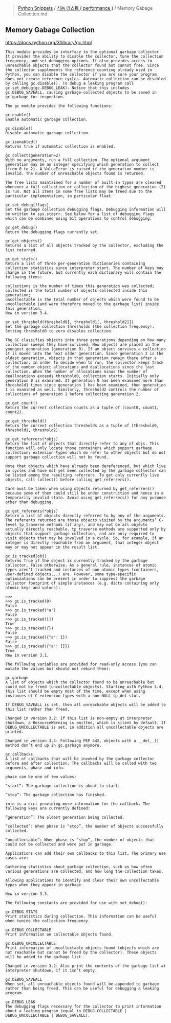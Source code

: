 > [Python Snippets](../README.md) / [성능 테스트 ( performance )](README.md) / Memory Gabage Collection.md
## Memory Gabage Collection
https://docs.python.org/3/library/gc.html

    This module provides an interface to the optional garbage collector. It provides the ability to disable the collector, tune the collection frequency, and set debugging options. It also provides access to unreachable objects that the collector found but cannot free. Since the collector supplements the reference counting already used in Python, you can disable the collector if you are sure your program does not create reference cycles. Automatic collection can be disabled by calling gc.disable(). To debug a leaking program call gc.set_debug(gc.DEBUG_LEAK). Notice that this includes gc.DEBUG_SAVEALL, causing garbage-collected objects to be saved in gc.garbage for inspection.
    
    The gc module provides the following functions:
    
    gc.enable()
    Enable automatic garbage collection.
    
    gc.disable()
    Disable automatic garbage collection.
    
    gc.isenabled()
    Returns true if automatic collection is enabled.
    
    gc.collect(generation=2)
    With no arguments, run a full collection. The optional argument generation may be an integer specifying which generation to collect (from 0 to 2). A ValueError is raised if the generation number is invalid. The number of unreachable objects found is returned.
    
    The free lists maintained for a number of built-in types are cleared whenever a full collection or collection of the highest generation (2) is run. Not all items in some free lists may be freed due to the particular implementation, in particular float.
    
    gc.set_debug(flags)
    Set the garbage collection debugging flags. Debugging information will be written to sys.stderr. See below for a list of debugging flags which can be combined using bit operations to control debugging.
    
    gc.get_debug()
    Return the debugging flags currently set.
    
    gc.get_objects()
    Returns a list of all objects tracked by the collector, excluding the list returned.
    
    gc.get_stats()
    Return a list of three per-generation dictionaries containing collection statistics since interpreter start. The number of keys may change in the future, but currently each dictionary will contain the following items:
    
    collections is the number of times this generation was collected;
    collected is the total number of objects collected inside this generation;
    uncollectable is the total number of objects which were found to be uncollectable (and were therefore moved to the garbage list) inside this generation.
    New in version 3.4.
    
    gc.set_threshold(threshold0[, threshold1[, threshold2]])
    Set the garbage collection thresholds (the collection frequency). Setting threshold0 to zero disables collection.
    
    The GC classifies objects into three generations depending on how many collection sweeps they have survived. New objects are placed in the youngest generation (generation 0). If an object survives a collection it is moved into the next older generation. Since generation 2 is the oldest generation, objects in that generation remain there after a collection. In order to decide when to run, the collector keeps track of the number object allocations and deallocations since the last collection. When the number of allocations minus the number of deallocations exceeds threshold0, collection starts. Initially only generation 0 is examined. If generation 0 has been examined more than threshold1 times since generation 1 has been examined, then generation 1 is examined as well. Similarly, threshold2 controls the number of collections of generation 1 before collecting generation 2.
    
    gc.get_count()
    Return the current collection counts as a tuple of (count0, count1, count2).
    
    gc.get_threshold()
    Return the current collection thresholds as a tuple of (threshold0, threshold1, threshold2).
    
    gc.get_referrers(*objs)
    Return the list of objects that directly refer to any of objs. This function will only locate those containers which support garbage collection; extension types which do refer to other objects but do not support garbage collection will not be found.
    
    Note that objects which have already been dereferenced, but which live in cycles and have not yet been collected by the garbage collector can be listed among the resulting referrers. To get only currently live objects, call collect() before calling get_referrers().
    
    Care must be taken when using objects returned by get_referrers() because some of them could still be under construction and hence in a temporarily invalid state. Avoid using get_referrers() for any purpose other than debugging.
    
    gc.get_referents(*objs)
    Return a list of objects directly referred to by any of the arguments. The referents returned are those objects visited by the arguments’ C-level tp_traverse methods (if any), and may not be all objects actually directly reachable. tp_traverse methods are supported only by objects that support garbage collection, and are only required to visit objects that may be involved in a cycle. So, for example, if an integer is directly reachable from an argument, that integer object may or may not appear in the result list.
    
    gc.is_tracked(obj)
    Returns True if the object is currently tracked by the garbage collector, False otherwise. As a general rule, instances of atomic types aren’t tracked and instances of non-atomic types (containers, user-defined objects...) are. However, some type-specific optimizations can be present in order to suppress the garbage collector footprint of simple instances (e.g. dicts containing only atomic keys and values):
    
    >>>
    >>> gc.is_tracked(0)
    False
    >>> gc.is_tracked("a")
    False
    >>> gc.is_tracked([])
    True
    >>> gc.is_tracked({})
    False
    >>> gc.is_tracked({"a": 1})
    False
    >>> gc.is_tracked({"a": []})
    True
    New in version 3.1.
    
    The following variables are provided for read-only access (you can mutate the values but should not rebind them):
    
    gc.garbage
    A list of objects which the collector found to be unreachable but could not be freed (uncollectable objects). Starting with Python 3.4, this list should be empty most of the time, except when using instances of C extension types with a non-NULL tp_del slot.
    
    If DEBUG_SAVEALL is set, then all unreachable objects will be added to this list rather than freed.
    
    Changed in version 3.2: If this list is non-empty at interpreter shutdown, a ResourceWarning is emitted, which is silent by default. If DEBUG_UNCOLLECTABLE is set, in addition all uncollectable objects are printed.
    
    Changed in version 3.4: Following PEP 442, objects with a __del__() method don’t end up in gc.garbage anymore.
    
    gc.callbacks
    A list of callbacks that will be invoked by the garbage collector before and after collection. The callbacks will be called with two arguments, phase and info.
    
    phase can be one of two values:
    
    “start”: The garbage collection is about to start.
    
    “stop”: The garbage collection has finished.
    
    info is a dict providing more information for the callback. The following keys are currently defined:
    
    “generation”: The oldest generation being collected.
    
    “collected”: When phase is “stop”, the number of objects successfully collected.
    
    “uncollectable”: When phase is “stop”, the number of objects that could not be collected and were put in garbage.
    
    Applications can add their own callbacks to this list. The primary use cases are:
    
    Gathering statistics about garbage collection, such as how often various generations are collected, and how long the collection takes.
    
    Allowing applications to identify and clear their own uncollectable types when they appear in garbage.
    
    New in version 3.3.
    
    The following constants are provided for use with set_debug():
    
    gc.DEBUG_STATS
    Print statistics during collection. This information can be useful when tuning the collection frequency.
    
    gc.DEBUG_COLLECTABLE
    Print information on collectable objects found.
    
    gc.DEBUG_UNCOLLECTABLE
    Print information of uncollectable objects found (objects which are not reachable but cannot be freed by the collector). These objects will be added to the garbage list.
    
    Changed in version 3.2: Also print the contents of the garbage list at interpreter shutdown, if it isn’t empty.
    
    gc.DEBUG_SAVEALL
    When set, all unreachable objects found will be appended to garbage rather than being freed. This can be useful for debugging a leaking program.
    
    gc.DEBUG_LEAK
    The debugging flags necessary for the collector to print information about a leaking program (equal to DEBUG_COLLECTABLE | DEBUG_UNCOLLECTABLE | DEBUG_SAVEALL).